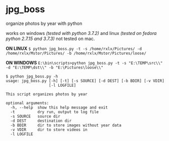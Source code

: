 # jpg_boss
organize photos by year with python

works on windows *(tested with python 3.7.2)* and linux *(tested on fedora python 2.7.15 and 3.7.3)* not tested on mac.

**ON LINUX**
```$ python jpg_boss.py -t -s /home/rxlx/Pictures/ -d /home/rxlx/Mstor/Pictures/ -b /home/rxlx/Mstor/Pictures/loose/```

**ON WINDOWS**
```E:\bin\scripts>python jpg_boss.py -t -s "E:\TEMP\src\\" -d "E:\TEMP\dst\\" -b "E:\Pictures\loose\\"```

```
$ python jpg_boss.py -h
usage: jpg_boss.py [-h] [-t] [-s SOURCE] [-d DEST] [-b BDIR] [-v VDIR]
                   [-l LOGFILE]

This script organizes photos by year

optional arguments:
  -h, --help  show this help message and exit
  -t          dry run, output to log file
  -s SOURCE   source dir
  -d DEST     destination dir
  -b BDIR     dir to store images without year data
  -v VDIR     dir to store videos in
  -l LOGFILE
```
